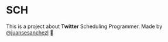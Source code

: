 # SCH
This is a project about **Twitter** Scheduling Programmer. Made by [@juansesanchezl](https://twitter.com/juansesanchezl) :leaves:
